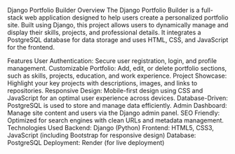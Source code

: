Django Portfolio Builder
Overview
The Django Portfolio Builder is a full-stack web application designed to help users create a personalized portfolio site. Built using Django, this project allows users to dynamically manage and display their skills, projects, and professional details. It integrates a PostgreSQL database for data storage and uses HTML, CSS, and JavaScript for the frontend.

Features
User Authentication: Secure user registration, login, and profile management.
Customizable Portfolio: Add, edit, or delete portfolio sections, such as skills, projects, education, and work experience.
Project Showcase: Highlight your key projects with descriptions, images, and links to repositories.
Responsive Design: Mobile-first design using CSS and JavaScript for an optimal user experience across devices.
Database-Driven: PostgreSQL is used to store and manage data efficiently.
Admin Dashboard: Manage site content and users via the Django admin panel.
SEO Friendly: Optimized for search engines with clean URLs and metadata management.
Technologies Used
Backend: Django (Python)
Frontend: HTML5, CSS3, JavaScript (including Bootstrap for responsive design)
Database: PostgreSQL
Deployment: Render (for live deployment)
